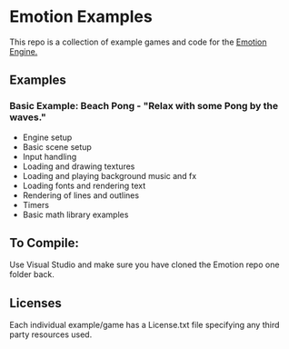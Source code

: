 # Emotion Examples

This repo is a collection of example games and code for the [Emotion Engine.](https://www.github.com/Cryru/Emotion)

## Examples

### Basic Example: Beach Pong - "Relax with some Pong by the waves."

- Engine setup
- Basic scene setup
- Input handling
- Loading and drawing textures
- Loading and playing background music and fx
- Loading fonts and rendering text
- Rendering of lines and outlines
- Timers
- Basic math library examples

## To Compile:

Use Visual Studio and make sure you have cloned the Emotion repo one folder back.

## Licenses

Each individual example/game has a License.txt file specifying any third party resources used.